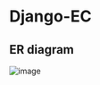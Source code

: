 # Django-EC

## ER diagram

![image](https://user-images.githubusercontent.com/79680980/210049206-bfe4af53-e5db-4ed8-8d9f-cb612a2bff07.png)
